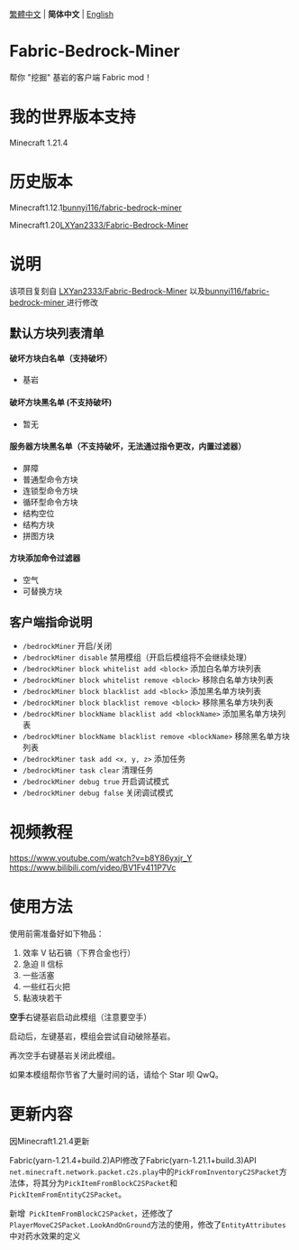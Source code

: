 [繁體中文](./README_TW.md) | **简体中文** | [English](./README_EN.md) 

# Fabric-Bedrock-Miner
帮你 "挖掘" 基岩的客户端 Fabric mod！

# 我的世界版本支持

Minecraft 1.21.4

# 历史版本

Minecraft1.12.1[bunnyi116/fabric-bedrock-miner ](https://github.com/bunnyi116/fabric-bedrock-miner)

Minecraft1.20[LXYan2333/Fabric-Bedrock-Miner](https://github.com/LXYan2333/Fabric-Bedrock-Miner) 

# 说明
该项目复刻自 [LXYan2333/Fabric-Bedrock-Miner](https://github.com/LXYan2333/Fabric-Bedrock-Miner) 以及[bunnyi116/fabric-bedrock-miner ](https://github.com/bunnyi116/fabric-bedrock-miner)进行修改

## 默认方块列表清单

#### 破坏方块白名单（支持破坏）
- 基岩

#### 破坏方块黑名单 (不支持破坏)
- 暂无

#### 服务器方块黑名单（不支持破坏，无法通过指令更改，内置过滤器）
- 屏障
- 普通型命令方块
- 连锁型命令方块
- 循环型命令方块
- 结构空位
- 结构方块
- 拼图方块

#### 方块添加命令过滤器
- 空气
- 可替换方块

## 客户端指命说明
- `/bedrockMiner` 开启/关闭
- `/bedrockMiner disable` 禁用模组（开启后模组将不会继续处理）
- `/bedrockMiner block whitelist add <block>` 添加白名单方块列表
- `/bedrockMiner block whitelist remove <block>` 移除白名单方块列表
- `/bedrockMiner block blacklist add <block>` 添加黑名单方块列表
- `/bedrockMiner block blacklist remove <block>` 移除黑名单方块列表
- `/bedrockMiner blockName blacklist add <blockName>` 添加黑名单方块列表
- `/bedrockMiner blockName blacklist remove <blockName>` 移除黑名单方块列表
- `/bedrockMiner task add <x, y, z>` 添加任务
- `/bedrockMiner task clear` 清理任务
- `/bedrockMiner debug true` 开启调试模式
- `/bedrockMiner debug false` 关闭调试模式

# 视频教程
https://www.youtube.com/watch?v=b8Y86yxjr_Y
</br>
https://www.bilibili.com/video/BV1Fv411P7Vc

# 使用方法
使用前需准备好如下物品：
1. 效率 Ⅴ 钻石镐（下界合金也行）
2. 急迫 Ⅱ 信标
3. 一些活塞
4. 一些红石火把
5. 黏液块若干

**空手**右键基岩启动此模组（注意要空手）

启动后，左键基岩，模组会尝试自动破除基岩。

再次空手右键基岩关闭此模组。

如果本模组帮你节省了大量时间的话，请给个 Star 呗 QwQ。

# 更新内容

因Minecraft1.21.4更新

Fabric(yarn-1.21.4+build.2)API修改了Fabric(yarn-1.21.1+build.3)API `net.minecraft.network.packet.c2s.play`中的`PickFromInventoryC2SPacket`方法体，将其分为`PickItemFromBlockC2SPacket`和`PickItemFromEntityC2SPacket`。

新增` PickItemFromBlockC2SPacket`，还修改了` PlayerMoveC2SPacket.LookAndOnGround`方法的使用，修改了`EntityAttributes`中对药水效果的定义

